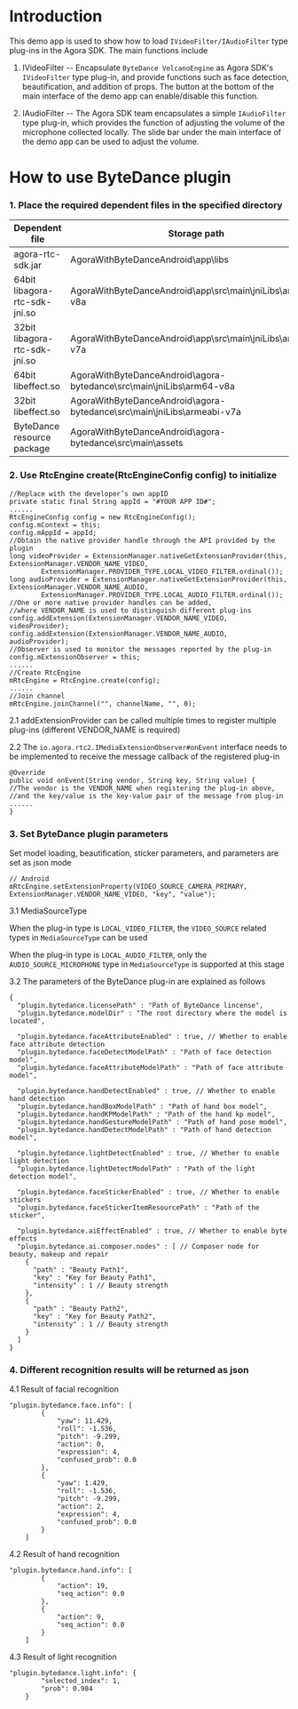 # Introduction
This demo app is used to show how to load `IVideoFilter/IAudioFilter` type plug-ins in the Agora SDK. The main functions include

1. IVideoFilter -- Encapsulate `ByteDance VolcanoEngine` as Agora SDK's `IVideoFilter` type plug-in, and provide functions such as face detection, beautification, and addition of props. The button at the bottom of the main interface of the demo app can enable/disable this function.

2. IAudioFilter -- The Agora SDK team encapsulates a simple `IAudioFilter` type plug-in, which provides the function of adjusting the volume of the microphone collected locally. The slide bar under the main interface of the demo app can be used to adjust the volume.

# How to use ByteDance plugin
### 1. Place the required dependent files in the specified directory
|Dependent file|Storage path|
|----|----|
|agora-rtc-sdk.jar|AgoraWithByteDanceAndroid\app\libs|
|64bit libagora-rtc-sdk-jni.so|AgoraWithByteDanceAndroid\app\src\main\jniLibs\arm64-v8a|
|32bit libagora-rtc-sdk-jni.so|AgoraWithByteDanceAndroid\app\src\main\jniLibs\armeabi-v7a|
|64bit libeffect.so|AgoraWithByteDanceAndroid\agora-bytedance\src\main\jniLibs\arm64-v8a|
|32bit libeffect.so|AgoraWithByteDanceAndroid\agora-bytedance\src\main\jniLibs\armeabi-v7a|
|ByteDance resource package|AgoraWithByteDanceAndroid\agora-bytedance\src\main\assets|

### 2. Use RtcEngine create(RtcEngineConfig config) to initialize
```
//Replace with the developer’s own appID
private static final String appId = "#YOUR APP ID#";
......
RtcEngineConfig config = new RtcEngineConfig();
config.mContext = this;
config.mAppId = appId;
//Obtain the native provider handle through the API provided by the plugin
long videoProvider = ExtensionManager.nativeGetExtensionProvider(this, ExtensionManager.VENDOR_NAME_VIDEO,
		ExtensionManager.PROVIDER_TYPE.LOCAL_VIDEO_FILTER.ordinal());
long audioProvider = ExtensionManager.nativeGetExtensionProvider(this, ExtensionManager.VENDOR_NAME_AUDIO,
		ExtensionManager.PROVIDER_TYPE.LOCAL_AUDIO_FILTER.ordinal());
//One or more native provider handles can be added, 
//where VENDOR_NAME is used to distinguish different plug-ins
config.addExtension(ExtensionManager.VENDOR_NAME_VIDEO, videoProvider);
config.addExtension(ExtensionManager.VENDOR_NAME_AUDIO, audioProvider);
//Observer is used to monitor the messages reported by the plug-in
config.mExtensionObserver = this;
......
//Create RtcEngine
mRtcEngine = RtcEngine.create(config);
......
//Join channel
mRtcEngine.joinChannel("", channelName, "", 0);
```

2.1 addExtensionProvider can be called multiple times to register multiple plug-ins (different VENDOR_NAME is required)

2.2 The `io.agora.rtc2.IMediaExtensionObserver#onEvent` interface needs to be implemented to receive the message callback of the registered plug-in
```
@Override
public void onEvent(String vendor, String key, String value) {
//The vendor is the VENDOR_NAME when registering the plug-in above, 
//and the key/value is the key-value pair of the message from plug-in
......
}
```

### 3. Set ByteDance plugin parameters

Set model loading, beautification, sticker parameters, and parameters are set as json mode

```
// Android
mRtcEngine.setExtensionProperty(VIDEO_SOURCE_CAMERA_PRIMARY, ExtensionManager.VENDOR_NAME_VIDEO, "key", "value");
```

3.1 MediaSourceType

When the plug-in type is `LOCAL_VIDEO_FILTER`, the `VIDEO_SOURCE` related types in `MediaSourceType` can be used

When the plug-in type is `LOCAL_AUDIO_FILTER`, only the `AUDIO_SOURCE_MICROPHONE` type in `MediaSourceType` is supported at this stage

3.2 The parameters of the ByteDance plug-in are explained as follows

```
{
  "plugin.bytedance.licensePath" : "Path of ByteDance lincense",
  "plugin.bytedance.modelDir" : "The root directory where the model is located",
  
  "plugin.bytedance.faceAttributeEnabled" : true, // Whether to enable face attribute detection
  "plugin.bytedance.faceDetectModelPath" : "Path of face detection model",
  "plugin.bytedance.faceAttributeModelPath" : "Path of face attribute model",
  
  "plugin.bytedance.handDetectEnabled" : true, // Whether to enable hand detection
  "plugin.bytedance.handBoxModelPath" : "Path of hand box model",
  "plugin.bytedance.handKPModelPath" : "Path of the hand kp model",
  "plugin.bytedance.handGestureModelPath" : "Path of hand pose model",
  "plugin.bytedance.handDetectModelPath" : "Path of hand detection model",

  "plugin.bytedance.lightDetectEnabled" : true, // Whether to enable light detection
  "plugin.bytedance.lightDetectModelPath" : "Path of the light detection model",
  
  "plugin.bytedance.faceStickerEnabled" : true, // Whether to enable stickers
  "plugin.bytedance.faceStickerItemResourcePath" : "Path of the sticker",
 
  "plugin.bytedance.aiEffectEnabled" : true, // Whether to enable byte effects
  "plugin.bytedance.ai.composer.nodes" : [ // Composer node for beauty, makeup and repair
    {
      "path" : "Beauty Path1",
      "key" : "Key for Beauty Path1",
      "intensity" : 1 // Beauty strength
    },
    {
      "path" : "Beauty Path2",
      "key" : "Key for Beauty Path2",
      "intensity" : 1 // Beauty strength
    }
  ]
}
```

### 4. Different recognition results will be returned as json
4.1 Result of facial recognition

```
"plugin.bytedance.face.info": [
        {
            "yaw": 11.429,
            "roll": -1.536,
            "pitch": -9.299,
            "action": 0,
            "expression": 4,
            "confused_prob": 0.0
        },
        {
            "yaw": 1.429,
            "roll": -1.536,
            "pitch": -9.299,
            "action": 2,
            "expression": 4,
            "confused_prob": 0.0
        }
    ]
```

4.2 Result of hand recognition

```
"plugin.bytedance.hand.info": [
        {
            "action": 19,
            "seq_action": 0.0
        },
        {
            "action": 9,
            "seq_action": 0.0
        }
    ]
```

4.3 Result of light recognition

```
"plugin.bytedance.light.info": {
        "selected_index": 1,
        "prob": 0.984
    }
```

